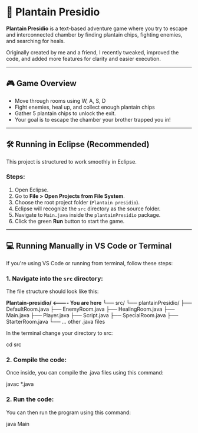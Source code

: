 # 🌿 Plantain Presidio

**Plantain Presidio** is a text-based adventure game where you try to escape and interconnected chamber by finding plantain chips, fighting enemies, and searching for heals.

Originally created by me and a friend, I recently tweaked, improved the code, and added more features for clarity and easier execution.

---

## 🎮 Game Overview

- Move through rooms using W, A, S, D
- Fight enemies, heal up, and collect enough plantain chips
- Gather 5 plantain chips to unlock the exit.
- Your goal is to escape the chamber your brother trapped you in!

---

## 🛠️ Running in Eclipse (Recommended)

This project is structured to work smoothly in Eclipse.

### Steps:

1. Open Eclipse.
2. Go to **File > Open Projects from File System**.
3. Choose the root project folder (`Plantain presidio`).
4. Eclipse will recognize the `src` directory as the source folder.
5. Navigate to `Main.java` inside the `plantainPresidio` package.
6. Click the green **Run** button to start the game.

---

## 💻 Running Manually in VS Code or Terminal

If you're using VS Code or running from terminal, follow these steps:

### 1. Navigate into the `src` directory:

The file structure should look like this:

**Plantain-presidio/ <---- You are here**
└── src/
    └── plantainPresidio/
        ├── DefaultRoom.java
        ├── EnemyRoom.java
        ├── HealingRoom.java
        ├── Main.java
        ├── Player.java
        ├── Script.java
        ├── SpecialRoom.java
        ├── StarterRoom.java
        └── … other .java files

In the terminal change your directory to src:

cd src

### 2. Compile the code:

Once inside, you can compile the .java files using this command:

javac *.java

### 2. Run the code:

You can then run the program using this command:

java Main